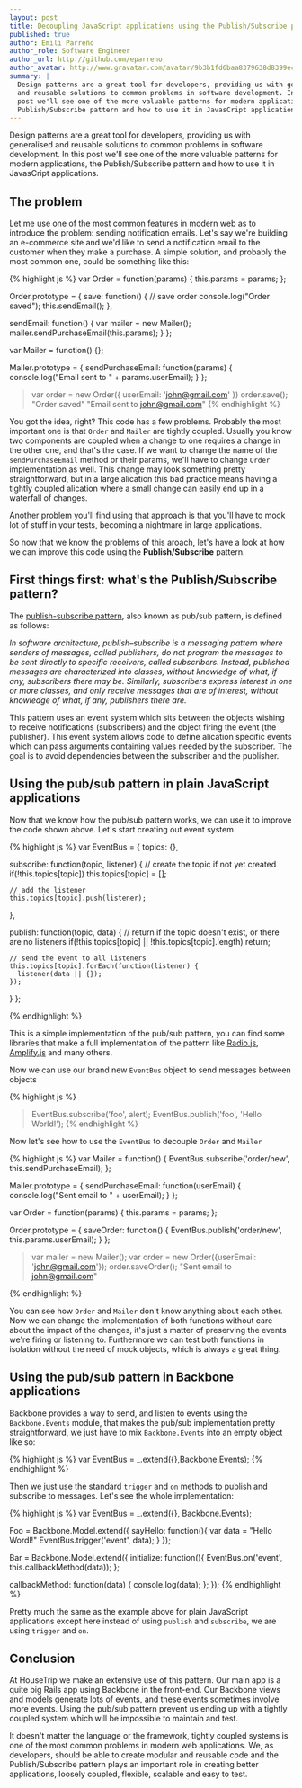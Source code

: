 ```yaml
---
layout: post
title: Decoupling JavaScript applications using the Publish/Subscribe pattern
published: true
author: Emili Parreño
author_role: Software Engineer
author_url: http://github.com/eparreno
author_avatar: http://www.gravatar.com/avatar/9b3b1fd6baa8379638d8399ecd60045d.png
summary: |
  Design patterns are a great tool for developers, providing us with generalised
  and reusable solutions to common problems in software development. In this
  post we'll see one of the more valuable patterns for modern applications, the
  Publish/Subscribe pattern and how to use it in JavasCript applications.
---
```


Design patterns are a great tool for developers, providing us with generalised
and reusable solutions to common problems in software development. In this
post we'll see one of the more valuable patterns for modern applications, the
Publish/Subscribe pattern and how to use it in JavasCript applications.

## The problem
Let me use one of the most common features in modern web as to introduce the
problem: sending notification emails.
Let's say we're building an e-commerce site and we'd like to send a
notification email to the customer when they make a purchase. A simple
solution, and probably the most common one, could be something like this:


{% highlight js %}
var Order = function(params) {
  this.params = params;
};

Order.prototype = {
  save: function() {
    // save order
    console.log("Order saved");
    this.sendEmail();
  },

  sendEmail: function() {
    var mailer = new Mailer();
    mailer.sendPurchaseEmail(this.params);
  }
};

var Mailer = function() {};

Mailer.prototype = {
  sendPurchaseEmail: function(params) {
    console.log("Email sent to " + params.userEmail);
  }
};

> var order = new Order({ userEmail: 'john@gmail.com'  })
> order.save();
> "Order saved"
> "Email sent to john@gmail.com"
{% endhighlight %}

You got the idea, right? This code has a few problems. Probably the most
important one is that `Order` and `Mailer` are tightly coupled. Usually
you know two components are coupled when a change to one requires a change in
the other one, and that's the case. If we want to change the name of the
`sendPurchaseEmail` method or their params, we'll have to change `Order`
implementation as well. This change may look something pretty straightforward,
but in a large alication this bad practice means having a tightly coupled
alication where a small change can easily end up in a waterfall of changes.

Another problem you'll find using that approach is that you'll have to mock lot
of stuff in your tests, becoming a nightmare in large applications.

So now that we know the problems of this aroach, let's have a look at how we
can improve this code using the **Publish/Subscribe** pattern.

## First things first: what's the Publish/Subscribe pattern?
The [publish-subscribe pattern](https://en.wikipedia.org/wiki/Publish%E2%80%93subscribe_pattern), also known as pub/sub pattern, is defined as follows:

_In software architecture, publish–subscribe is a messaging pattern where
senders of messages, called publishers, do not program the messages to be sent
directly to specific receivers, called subscribers. Instead, published messages
are characterized into classes, without knowledge of what, if any, subscribers
there may be. Similarly, subscribers express interest in one or more classes,
and only receive messages that are of interest, without knowledge of what, if
any, publishers there are._

This pattern uses an event system which sits between the objects wishing to
receive notifications (subscribers) and the object firing the event (the
publisher). This event system allows code to define alication specific events
which can pass arguments containing values needed by the subscriber. The goal
is to avoid dependencies between the subscriber and the publisher.

## Using the pub/sub pattern in plain JavaScript applications
Now that we know how the pub/sub pattern works, we can use it to improve the
code shown above. Let's start creating out event system.

{% highlight js %}
var EventBus = {
  topics: {},

  subscribe: function(topic, listener) {
    // create the topic if not yet created
    if(!this.topics[topic]) this.topics[topic] = [];

    // add the listener
    this.topics[topic].push(listener);
  },

  publish: function(topic, data) {
    // return if the topic doesn't exist, or there are no listeners
    if(!this.topics[topic] || !this.topics[topic].length) return;

    // send the event to all listeners
    this.topics[topic].forEach(function(listener) {
      listener(data || {});
    });
  }
};

{% endhighlight %}

This is a simple implementation of the pub/sub pattern, you can find some
libraries that make a full implementation of the pattern like
[Radio.js](http://radio.uxder.com/),
[Amplify.js](http://amplifyjs.com/api/pubsub/) and many others.

Now we can use our brand new `EventBus` object to send messages between objects

{% highlight js %}
> EventBus.subscribe('foo', alert);
> EventBus.publish('foo', 'Hello World!');
{% endhighlight %}

Now let's see how to use the `EventBus` to decouple `Order` and `Mailer`

{% highlight js %}
var Mailer = function() {
  EventBus.subscribe('order/new', this.sendPurchaseEmail);
};

Mailer.prototype = {
  sendPurchaseEmail: function(userEmail) {
    console.log("Sent email to " + userEmail);
  }
};

var Order = function(params) {
  this.params = params;
};

Order.prototype = {
  saveOrder: function() {
    EventBus.publish('order/new', this.params.userEmail);
  }
};

> var mailer = new Mailer();
> var order = new Order({userEmail: 'john@gmail.com'});
> order.saveOrder();
> "Sent email to john@gmail.com"

{% endhighlight %}

You can see how `Order` and `Mailer` don't know anything about each other. Now
we can change the implementation of both functions without care about the
impact of the changes, it's just a matter of preserving the events we're firing
or listening to. Furthermore we can test both functions in isolation without
the need of mock objects, which is always a great thing.

## Using the pub/sub pattern in Backbone applications
Backbone provides a way to send, and listen to events using the
`Backbone.Events` module, that makes the pub/sub implementation pretty
straightforward, we just have to mix `Backbone.Events` into an empty object
like so:

{% highlight js %}
var EventBus = _.extend({},Backbone.Events);
{% endhighlight %}

Then we just use the standard `trigger` and `on` methods to publish and
subscribe to messages. Let's see the whole implementation:

{% highlight js %}
var EventBus = _.extend({}, Backbone.Events);

Foo = Backbone.Model.extend({
  sayHello: function(){
    var data = "Hello Wordl!"
    EventBus.trigger('event', data);
  }
});

Bar = Backbone.Model.extend({
  initialize: function(){
    EventBus.on('event', this.callbackMethod(data));
  };

  callbackMethod: function(data) {
    console.log(data);
  };
});
{% endhighlight %}

Pretty much the same as the example above for plain JavaScript applications
except here instead of using `publish` and `subscribe`, we are using `trigger`
and `on`.

## Conclusion
At HouseTrip we make an extensive use of this pattern. Our main app is a quite
big Rails app using Backbone in the front-end. Our Backbone views and models
generate lots of events, and these events sometimes involve more events. Using
the pub/sub pattern prevent us ending up with a tightly coupled system which
will be impossible to maintain and test.

It doesn't matter the language or the framework, tightly coupled systems is one
of the most common problems in modern web applications. We, as developers,
should be able to create modular and reusable code and the Publish/Subscribe
pattern plays an important role in creating better applications, loosely coupled,
flexible, scalable and easy to test.
